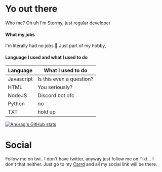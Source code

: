 # Yo out there
Who me? Oh uh I'm Stormy, just regular developer
#### What my jobs
I'm literally had no jobs 🙂
Just part of my hobby,
#### Language I used and what I used to do
|Language| What I used to do |
|--|--|
| Javascript | Is this even a question? |
| HTML | You seriously? |
| NodeJS | Discord bot ofc |
| Python | no |
| TXT | hold up |

[![Anurag's GitHub stats](https://github-readme-stats.vercel.app/api?username=IHZAQSTORM33&count_private=true&theme=merco&show_icons=true)](https://github.com/anuraghazra/github-readme-stats)

# Social
Follow me on twi.. I don't have twitter, anyway just follow me on Tikt... I don't that neither. Just go to my [Carrd](https://ihz.carrd.co) and all my social link will be there.
